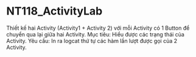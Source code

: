 # NT118_ActivityLab
Thiết kế hai Activity (Activity1 + Activity 2) với mỗi Activity có 1 Button để chuyển qua lại giữa hai Activity.   Mục tiêu: Hiểu được các trạng thái của Activity.  Yêu cầu: In ra logcat thứ tự các hàm lần lượt được gọi của 2 Activity.

